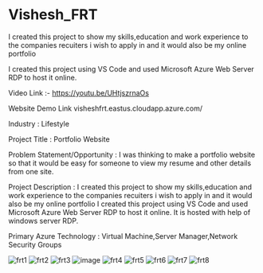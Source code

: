 # Vishesh_FRT
I created this project to show my skills,education and work experience to the companies recuiters i wish to apply in and it would also be my online portfolio 

I created this project using VS Code and used Microsoft Azure Web Server RDP to host it online. 

Video Link :- https://youtu.be/UHtjszrnaOs

Website Demo Link visheshfrt.eastus.cloudapp.azure.com/

Industry :
Lifestyle

Project Title :
Portfolio Website

Problem Statement/Opportunity :
I was thinking to make a portfolio website so that it would be easy for someone to view my resume and other details from one site.

Project Description :
I created this project to show my skills,education and work experience to the companies recuiters i wish to apply in and it would also be my online portfolio I created this project using VS Code and used Microsoft Azure Web Server RDP to host it online. It is hosted with help of windows server RDP.


Primary Azure Technology :
Virtual Machine,Server Manager,Network Security Groups



![frt1](https://user-images.githubusercontent.com/61914430/152701091-1ff07baf-e976-4669-bf77-25cf6c1ecacc.PNG)
![frt2](https://user-images.githubusercontent.com/61914430/152701102-a179402b-f72b-45e0-8759-5d89720de005.PNG)
![frt3](https://user-images.githubusercontent.com/61914430/152701106-9636eee0-b5a7-40fe-8431-48ee0f63fd6a.PNG)
![image](https://user-images.githubusercontent.com/61914430/152701235-4824ffa1-d53a-475e-8317-caf2e8004057.png)
![frt4](https://user-images.githubusercontent.com/61914430/152701115-52283e44-f3b3-417f-a201-763f9b3290fc.PNG)
![frt5](https://user-images.githubusercontent.com/61914430/152701119-e3b369be-8f4a-41ab-a417-32cdfc4cbc5f.PNG)
![frt6](https://user-images.githubusercontent.com/61914430/152701128-7a87dfe7-593c-44f5-a163-c0a35531921e.PNG)
![frt7](https://user-images.githubusercontent.com/61914430/152701131-6ed45e44-e555-4fed-8268-fefede2d7c47.PNG)
![frt8](https://user-images.githubusercontent.com/61914430/152701137-85ebcfc5-3c2f-4dd9-8490-e2da43f0c78f.PNG)

